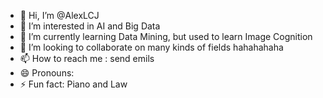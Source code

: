 - 👋 Hi, I’m @AlexLCJ
- 👀 I’m interested in AI and Big Data
- 🌱 I’m currently learning Data Mining, but used to learn Image Cognition
- 💞️ I’m looking to collaborate on many kinds of fields hahahahaha
- 📫 How to reach me : send emils
- 😄 Pronouns: 
- ⚡ Fun fact: Piano and Law

<!---
AlexLCJ/AlexLCJ is a ✨ special ✨ repository because its `README.md` (this file) appears on your GitHub profile.
You can click the Preview link to take a look at your changes.
--->
